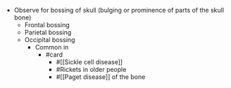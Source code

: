 - Observe for bossing of skull (bulging or prominence of parts of the skull bone)
	- Frontal bossing
	- Parietal bossing
	- Occipital bossing
		- Common in
			- #card
				- #[[Sickle cell disease]]
				- #Rickets in older people
				- #[[Paget disease]] of the bone
